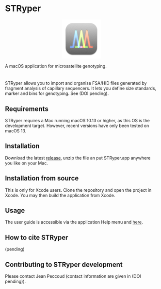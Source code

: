 # STRyper
<p align="center">
<img src="STRyper/Assets.xcassets/AppIcon.appiconset/appIcon128.png">
</p>
A macOS application for microsatellite genotyping.

#
STRyper allows you to import and organise FSA/HID files generated by fragment analysis of capillary sequencers. 
It lets you define size standards, marker and bins for genotyping. 
See (DOI pending).

## Requirements
STRyper requires a Mac running macOS 10.13 or higher, as this OS is the development target. However, recent versions have only been tested on macOS 13.

## Installation
Download the latest [release](https://github.com/jeanlain/STRyper/releases), unzip the file an put STRyper.app anywhere you like on your Mac.

## Installation from source
This is only for Xcode users. Clone the repository and open the project in Xcode. You may then build the application from Xcode.

## Usage
The user guide is accessible via the application Help menu and [here](https://github.com/jeanlain/STRyper/raw/main/STRyper/STRyper%20help.pdf).

## How to cite STRyper
(pending)

## Contributing to STRyper development
Please contact Jean Peccoud (contact information are given in (DOI pending)).
